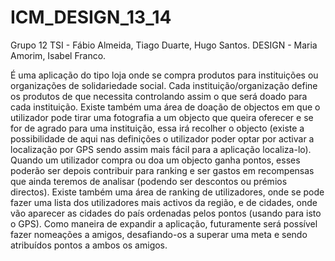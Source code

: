 ICM_DESIGN_13_14
================

Grupo 12
TSI - Fábio Almeida, Tiago Duarte, Hugo Santos.
DESIGN - Maria Amorim, Isabel Franco.

É uma aplicação do tipo loja onde se compra produtos para instituições ou organizações de solidariedade social.
Cada instituição/organização define os produtos de que necessita controlando assim o que será doado para cada instituição.
Existe também uma área de doação de objectos em que o utilizador pode tirar uma fotografia a um objecto que queira oferecer e se for de agrado para uma instituição, essa irá recolher o objecto (existe a possibilidade de aqui nas definições o utilizador poder optar por activar a localização por GPS sendo assim mais fácil para a aplicação localiza-lo).
Quando um utilizador compra ou doa um objecto ganha pontos, esses poderão ser depois contribuir para ranking e ser gastos em recompensas que ainda teremos de analisar (podendo ser descontos ou prémios directos). Existe também uma área de ranking de utilizadores, onde se pode fazer uma lista dos utilizadores mais activos da região, e de cidades, onde vão aparecer as cidades do país ordenadas pelos pontos (usando para isto o GPS).
Como maneira de expandir a aplicação, futuramente será possível fazer nomeações a amigos, desafiando-os a superar uma meta e sendo atribuídos pontos a ambos os amigos.
